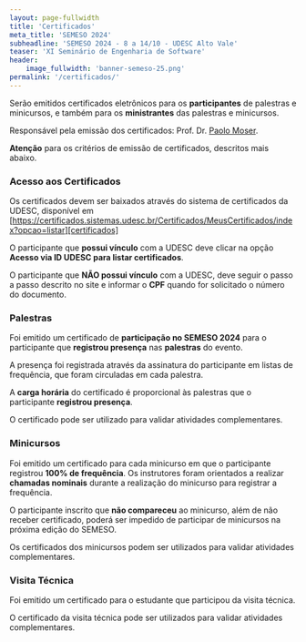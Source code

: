 ```yaml
---
layout: page-fullwidth
title: 'Certificados'
meta_title: 'SEMESO 2024'
subheadline: 'SEMESO 2024 - 8 a 14/10 - UDESC Alto Vale'
teaser: 'XI Seminário de Engenharia de Software'
header:
    image_fullwidth: 'banner-semeso-25.png'
permalink: '/certificados/'
---
```


Serão emitidos certificados eletrônicos para os **participantes** de palestras e minicursos, e também para os **ministrantes** das palestras e minicursos.

Responsável pela emissão dos certificados: Prof. Dr. [Paolo Moser][pm].

**Atenção** para os critérios de emissão de certificados, descritos mais abaixo.

### Acesso aos Certificados

Os certificados devem ser baixados através do sistema de certificados da UDESC, disponível em [https://certificados.sistemas.udesc.br/Certificados/MeusCertificados/index?opcao=listar][certificados]

O participante que **possui vínculo** com a UDESC deve clicar na opção **Acesso via ID UDESC para listar certificados**.

O participante que **NÃO possui vínculo** com a UDESC, deve seguir o passo a passo descrito no site e informar o **CPF** quando for solicitado o número do documento.

### Palestras

Foi emitido um certificado de **participação no SEMESO 2024** para o participante que **registrou presença** nas **palestras** do evento.

A presença foi registrada através da assinatura do participante em listas de frequência, que foram circuladas em cada palestra.

A **carga horária** do certificado é proporcional às palestras que o participante **registrou presença**.

O certificado pode ser utilizado para validar atividades complementares.

### Minicursos

Foi emitido um certificado para cada minicurso em que o participante registrou **100% de frequência**. Os instrutores foram orientados a realizar **chamadas nominais** durante a realização do minicurso para registrar a frequência.

O participante inscrito que **não compareceu** ao minicurso, além de não receber certificado, poderá ser impedido de participar de minicursos na próxima edição do SEMESO.

Os certificados dos minicursos podem ser utilizados para validar atividades complementares.

### Visita Técnica

Foi emitido um certificado para o estudante que participou da visita técnica.

O certificado da visita técnica pode ser utilizados para validar atividades complementares.

[pm]: http://lattes.cnpq.br/2530478080816147
[certificados]: https://certificados.sistemas.udesc.br/Certificados/MeusCertificados/index?opcao=listar
